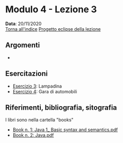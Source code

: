 # Modulo 4 - Lezione 3

__Data__: 20/11/2020  
[Torna all'indice](README.md)
[Progetto eclipse della lezione](/modulo-04/eclipse/mod-04-lezione03/src)

## Argomenti

- 

## Esercitazioni

- [Esercizio 3](/modulo-04/esercizio-3.md): Lampadina
- [Esercizio 4](/modulo-04/esercizio-4.md): Gara di automobili


## Riferimenti, bibliografia, sitografia

I libri sono nella cartella "books"

- [Book n. 1: Java 1_ Basic syntax and semantics.pdf](/books/Java%201_%20Basic%20syntax%20and%20semantics.pdf)
- [Book n. 2: Java.pdf](/books/Java.pdf)